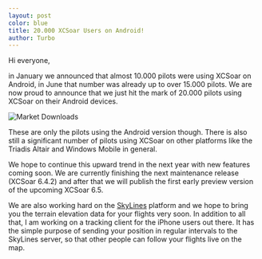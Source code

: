 ```yaml
---
layout: post
color: blue
title: 20.000 XCSoar Users on Android!
author: Turbo
---
```

Hi everyone,

in January we announced that almost 10.000 pilots were using XCSoar on Android,
in June that number was already up to over 15.000 pilots. We are now proud to
announce that we just hit the mark of 20.000 pilots using XCSoar on their
Android devices.

![Market Downloads](/discover/attachments/2012-10-16_market.png)

These are only the pilots using the Android version though. There is also still
a significant number of pilots using XCSoar on other platforms like the Triadis
Altair and Windows Mobile in general.

We hope to continue this upward trend in the next year with new features coming
soon. We are currently finishing the next maintenance release (XCSoar 6.4.2)
and after that we will publish the first early preview version of the upcoming
XCSoar 6.5.

We are also working hard on the [SkyLines](https://skylines.aero/) platform
and we hope to bring you the terrain elevation data for your flights very soon.
In addition to all that, I am working on a tracking client for the iPhone users
out there. It has the simple purpose of sending your position in regular
intervals to the SkyLines server, so that other people can follow your flights
live on the map.
